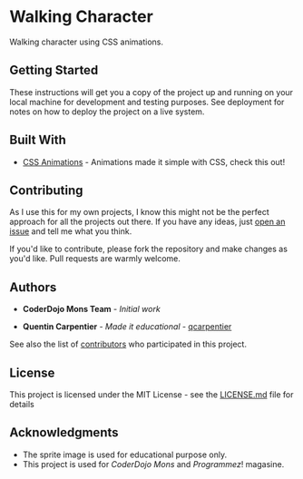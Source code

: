 # Walking Character

Walking character using CSS animations.

## Getting Started

These instructions will get you a copy of the project up and running on your local machine for development and testing purposes. See deployment for notes on how to deploy the project on a live system.

## Built With

* [CSS Animations](https://developer.mozilla.org/en-US/docs/Web/CSS/CSS_Animations/Using_CSS_animations) - Animations made it simple with CSS, check this out!

## Contributing

As I use this for my own projects, I know this might not be the perfect approach
for all the projects out there. If you have any ideas, just
[open an issue](https://github.com/qcarpentier/walking-character/issues/new) and tell me what you think.

If you'd like to contribute, please fork the repository and make changes as
you'd like. Pull requests are warmly welcome.

## Authors

* **CoderDojo Mons Team** - *Initial work*

* **Quentin Carpentier** - *Made it educational* - [qcarpentier](https://github.com/qcarpentier)

See also the list of [contributors](https://github.com/qcarpentier/walking-character/contributors) who participated in this project.

## License

This project is licensed under the MIT License - see the [LICENSE.md](LICENSE.md) file for details

## Acknowledgments

* The sprite image is used for educational purpose only.
* This project is used for _CoderDojo Mons_ and _Programmez_! magasine.
